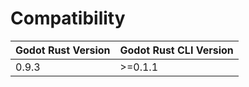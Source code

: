 # Compatibility

| Godot Rust Version | Godot Rust CLI Version |
|--------------------|------------------------|
| 0.9.3              | >=0.1.1                |